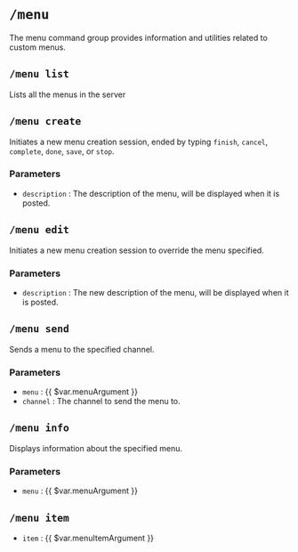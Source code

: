 # `/menu`

The menu command group provides information and utilities
related to custom menus.

## `/menu list`

Lists all the menus in the server

## `/menu create`

Initiates a new menu creation session, ended by typing `finish`, `cancel`,
`complete`, `done`, `save`, or `stop`.

### Parameters

- `description` : The description of the menu, will be displayed when it is posted.

## `/menu edit`

Initiates a new menu creation session to override the menu specified.

### Parameters

- `description` : The new description of the menu, will be displayed when it is posted.

## `/menu send`

Sends a menu to the specified channel.

### Parameters

- `menu` : {{ $var.menuArgument }}
- `channel` : The channel to send the menu to.

## `/menu info`

Displays information about the specified menu.

### Parameters

- `menu` : {{ $var.menuArgument }}

## `/menu item`

- `item` : {{ $var.menuItemArgument }}
